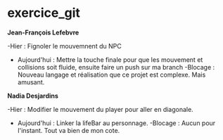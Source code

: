 # exercice_git

**Jean-François Lefebvre**

-Hier : Fignoler le mouvemnent du NPC
- Aujourd'hui : Mettre la touche finale pour que les mouvement et collisions soit fluide, ensuite faire un push sur ma branch
-Blocage : Nouveau langage et réalisation que ce projet est complexe. Mais amusant.

**Nadia Desjardins**

-Hier : Modifier le mouvement du player pour aller en diagonale.
- Aujourd'hui : Linker la lifeBar au personnage.
-Blocage : Aucun pour l'instant. Tout va bien de mon cote.